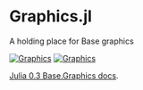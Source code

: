 # Graphics.jl
A holding place for Base graphics

[![Graphics](http://pkg.julialang.org/badges/Graphics_0.3.svg)](http://pkg.julialang.org/?pkg=Graphics&ver=0.3)
[![Graphics](http://pkg.julialang.org/badges/Graphics_0.4.svg)](http://pkg.julialang.org/?pkg=Graphics&ver=0.4)

[Julia 0.3 Base.Graphics docs](http://docs.julialang.org/en/release-0.3/stdlib/graphics/).

